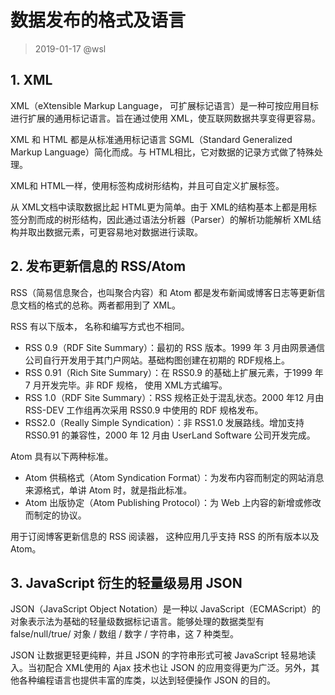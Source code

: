 # 数据发布的格式及语言

> 2019-01-17 @wsl

## 1. XML

XML（eXtensible Markup Language， 可扩展标记语言）是一种可按应用目标进行扩展的通用标记语言。旨在通过使用 XML，使互联网数据共享变得更容易。

XML 和 HTML 都是从标准通用标记语言 SGML（Standard Generalized Markup Language）简化而成。与 HTML相比，它对数据的记录方式做了特殊处理。

XML和 HTML一样，使用标签构成树形结构，并且可自定义扩展标签。

从 XML文档中读取数据比起 HTML更为简单。由于 XML的结构基本上都是用标签分割而成的树形结构，因此通过语法分析器（Parser）的解析功能解析 XML结构并取出数据元素，可更容易地对数据进行读取。



## 2. 发布更新信息的 RSS/Atom

RSS（简易信息聚合，也叫聚合内容）和 Atom 都是发布新闻或博客日志等更新信息文档的格式的总称。两者都用到了 XML。

RSS 有以下版本， 名称和编写方式也不相同。

- RSS 0.9（RDF Site Summary）：最初的 RSS 版本。1999 年 3 月由网景通信公司自行开发用于其门户网站。基础构图创建在初期的 RDF规格上。
- RSS 0.91（Rich Site Summary）：在 RSS0.9 的基础上扩展元素，于1999 年 7 月开发完毕。非 RDF 规格， 使用 XML方式编写。
- RSS 1.0（RDF Site Summary）：RSS 规格正处于混乱状态。2000 年12 月由 RSS-DEV 工作组再次采用 RSS0.9 中使用的 RDF 规格发布。
- RSS2.0（Really Simple Syndication）：非 RSS1.0 发展路线。增加支持 RSS0.91 的兼容性，2000 年 12 月由 UserLand Software 公司开发完成。

Atom 具有以下两种标准。

- Atom 供稿格式（Atom Syndication Format）：为发布内容而制定的网站消息来源格式，单讲 Atom 时，就是指此标准。
- Atom 出版协定（Atom Publishing Protocol）：为 Web 上内容的新增或修改而制定的协议。

用于订阅博客更新信息的 RSS 阅读器， 这种应用几乎支持 RSS 的所有版本以及 Atom。



## 3. JavaScript 衍生的轻量级易用 JSON

JSON（JavaScript Object Notation）是一种以 JavaScript（ECMAScript）的对象表示法为基础的轻量级数据标记语言。能够处理的数据类型有 false/null/true/ 对象 / 数组 / 数字 / 字符串，这 7 种类型。

JSON 让数据更轻更纯粹，并且 JSON 的字符串形式可被 JavaScript 轻易地读入。当初配合 XML使用的 Ajax 技术也让 JSON 的应用变得更为广泛。另外，其他各种编程语言也提供丰富的库类，以达到轻便操作 JSON 的目的。

